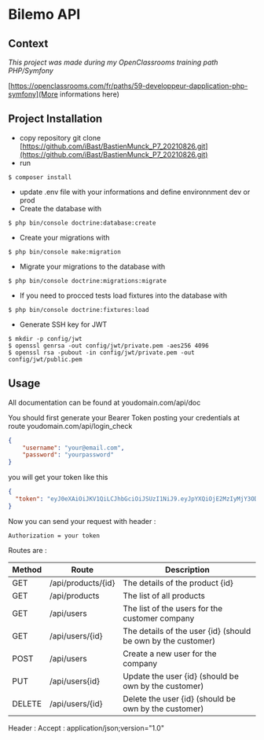 # Bilemo API

## Context

_This project was made during my OpenClassrooms training path PHP/Symfony_

[https://openclassrooms.com/fr/paths/59-developpeur-dapplication-php-symfony](More informations here)

## Project Installation

* copy repository git clone [https://github.com/iBast/BastienMunck_P7_20210826.git](https://github.com/iBast/BastienMunck_P7_20210826.git)
* run 
```console
$ composer install
```
* update .env file with your informations and define environnment dev or prod
* Create the database with 
```console
$ php bin/console doctrine:database:create
```
* Create your migrations with  
```console
$ php bin/console make:migration
```
* Migrate your migrations to the database with 
```console
$ php bin/console doctrine:migrations:migrate
```
* If you need to procced tests load fixtures into the database with  
```console
$ php bin/console doctrine:fixtures:load
```
* Generate SSH key for JWT
```console
$ mkdir -p config/jwt 
$ openssl genrsa -out config/jwt/private.pem -aes256 4096
$ openssl rsa -pubout -in config/jwt/private.pem -out config/jwt/public.pem
```

## Usage

All documentation can be found at youdomain.com/api/doc

You should first generate your Bearer Token posting your credentials at route youdomain.com/api/login_check
```json
{
    "username": "your@email.com",
    "password": "yourpassword"
}
```

you will get your token like this
```json
{
  "token": "eyJ0eXAiOiJKV1QiLCJhbGciOiJSUzI1NiJ9.eyJpYXQiOjE2MzIyMjY3ODYsImV4cCI6MTYzMjIzMDM4Niwicm9sZXMiOlsiUk9MRV9BRE1JTiIsIlJPTEVfVVNFUiJdLCJ1c2VybmFtZSI6ImJhc3RpZW4ubXVuY2tAbWUuY29tIn0.QzSO4IWizkzPpWC7fTTPMOpeqtfb4AgzmfmyJ-n510QYtg5OTkGNHBHcIYTKxujXRIKwAI9JK4vy3x74cK0az4ndbg4Xq8TZUhqtxrCxBz241BhEamQQQ3WEcvKExUAWyVmLUf6TDFN4d10YQSnZLbRy5BBUpNlnMeDMTNSM7ni6r9Annjxn-C03FpEYdEwKw0LTsMYWBzXdCgvlNOiUa929X8Q86rsP4AXzofMAMShx9ITawEYo3XwYMJU-jPTHjkuT8Kx7J3NuzsI8JGkMhngaBbllyyPrcMSFVBEssevtEV4SyBLfQlOcM-4TjB2yUHglAzmoWpoxoIDmpaeTXw"
}
```

Now you can send your request with header : 
```
Authorization = your token
```

Routes are :

Method | Route | Description
--- | --- | ---
GET | /api/products/{id} | The details of the product {id}
GET | /api/products | The list of all products
GET | /api/users | The list of the users for the customer company
GET | /api/users/{id} | The details of the user {id} (should be own by the customer)
POST | /api/users | Create a new user for the company
PUT | /api/users{id} | Update the user {id} (should be own by the customer)
DELETE | /api/users/{id} | Delete the user {id} (should be own by the customer)
 
Header : Accept : application/json;version="1.0"